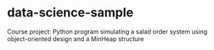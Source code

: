 # data-science-sample
Course project: Python program simulating a salad order system using object-oriented design and a MinHeap structure
